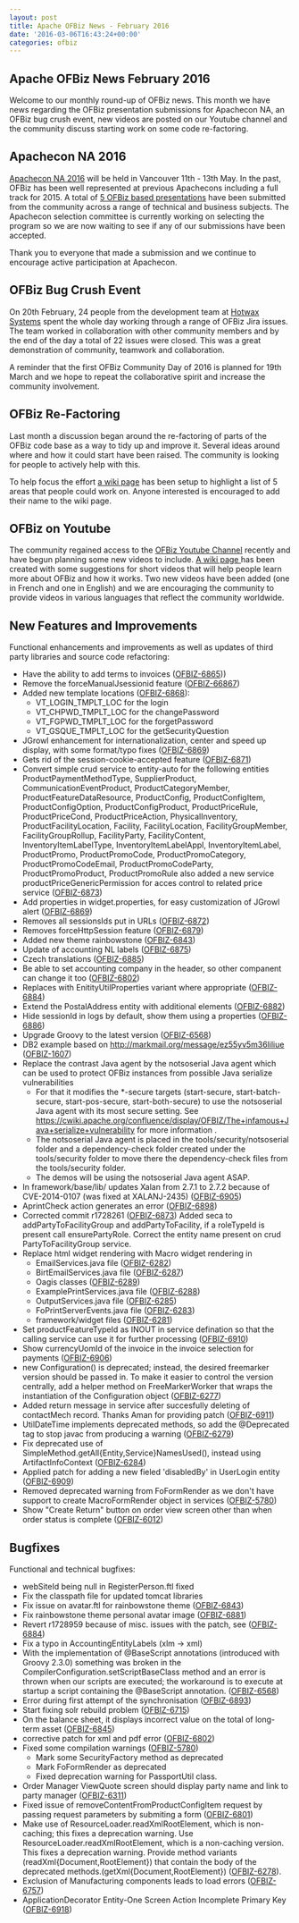 ```yaml
---
layout: post
title: Apache OFBiz News - February 2016
date: '2016-03-06T16:43:24+00:00'
categories: ofbiz
---
```

<h2>Apache OFBiz News February 2016</h2>
Welcome to our monthly round-up of OFBiz news. 
This month we have news regarding the OFBiz presentation submissions for Apachecon NA, an OFBiz bug crush event, new videos are posted on our Youtube channel and the community discuss starting work on some code re-factoring.

<!--more-->
<h2>Apachecon NA 2016</h2>
<a href="http://events.linuxfoundation.org/events/apachecon-north-america">Apachecon NA 2016</a> will be held in Vancouver 11th - 13th May. In the past, OFBiz has been well represented at previous Apachecons including a full track for 2015. A total of <a href="https://cwiki.apache.org/confluence/display/OFBIZ/Apachecon+NA+2016">5 OFBiz based presentations</a> have been submitted from the community across a range of technical and business subjects. The Apachecon selection committee is currently working on selecting the program so we are now waiting to see if any of our submissions have been accepted. 
<p></p>
Thank you to everyone that made a submission and we continue to encourage active participation at Apachecon.

<h2>OFBiz Bug Crush Event</h2>
On 20th February, 24 people from the development team at <a href="http://www.hotwaxsystems.com">Hotwax Systems</a> spent the whole day working through a range of OFBiz Jira issues. The team worked in collaboration with other community members and by the end of the day a total of 22 issues were closed. This was a great demonstration of community, teamwork and collaboration.
<p></p>
A reminder that the first OFBiz Community Day of 2016 is planned for 19th March and we hope to repeat the collaborative spirit and increase the community involvement.

<h2>OFBiz Re-Factoring</h2>
Last month a discussion began around the re-factoring of parts of the OFBiz code base as a way to tidy up and improve it. Several ideas around where and how it could start have been raised. The community is looking for people to actively help with this. 
<p></p>
To help focus the effort <a href="https://cwiki.apache.org/confluence/display/OFBIZ/Framework+Re-factor">a wiki page</a> has been setup to highlight a list of 5 areas that people could work on. Anyone interested is encouraged to add their name to the wiki page.

<h2>OFBiz on Youtube</h2>
The community regained access to the  <a href="https://www.youtube.com/user/ofbiz">OFBiz Youtube Channel</a> recently and have begun planning some new videos to include. <a href="https://cwiki.apache.org/confluence/display/OFBIZ/OFBiz+Youtube+Channel">A wiki page </a> has been created with some suggestions for short videos that will help people learn more about OFBiz and how it works. 
Two new videos have been added (one in French and one in English) and we are encouraging the community to provide videos in various languages that reflect the community worldwide. 

<h2>New Features and Improvements</h2>
Functional enhancements and improvements as well as updates of third party libraries and source code refactoring:
<ul>
	<li>Have the ability to add terms to invoices (<a href="https://issues.apache.org/jira/browse/OFBIZ-6865">OFBIZ-6865</a>))</li>
	<li>Remove the forceManualJsessionid feature (<a href="https://issues.apache.org/jira/browse/OFBIZ-6867">OFBIZ-66867</a>)</li>
	<li>Added new template locations (<a href="https://issues.apache.org/jira/browse/OFBIZ-6868">OFBIZ-6868</a>):
<ul>
	<li>VT_LOGIN_TMPLT_LOC for the login</li>
	<li>VT_CHPWD_TMPLT_LOC for the changePassword</li>
	<li>VT_FGPWD_TMPLT_LOC for the forgetPassword</li>
	<li>VT_GSQUE_TMPLT_LOC for the getSecurityQuestion</li>
</ul>
</li>
	<li>JGrowl enhancement for internationalization, center and speed up display, with some format/typo fixes (<a href="https://issues.apache.org/jira/browse/OFBIZ-6869">OFBIZ-6869</a>)</li>
	<li>Gets rid of the session-cookie-accepted feature (<a href="https://issues.apache.org/jira/browse/OFBIZ-6871">OFBIZ-6871</a>)</li>
	<li>Convert simple crud service to entity-auto for the following entities
ProductPaymentMethodType, SupplierProduct, CommunicationEventProduct, ProductCategoryMember, ProductFeatureDataResource, ProductConfig, ProductConfigItem, ProductConfigOption, ProductConfigProduct, ProductPriceRule, ProductPriceCond, ProductPriceAction, PhysicalInventory, ProductFacilityLocation, Facility, FacilityLocation, FacilityGroupMember, FacilityGroupRollup, FacilityParty, FacilityContent, InventoryItemLabelType, InventoryItemLabelAppl, InventoryItemLabel, ProductPromo, ProductPromoCode, ProductPromoCategory, ProductPromoCodeEmail, ProductPromoCodeParty, ProductPromoProduct, ProductPromoRule
also added a new service productPriceGenericPermission for acces control to related price service (<a href="https://issues.apache.org/jira/browse/OFBIZ-6873">OFBIZ-6873</a>)</li>
	<li>Add properties in widget.properties, for easy customization of JGrowl alert (<a href="https://issues.apache.org/jira/browse/OFBIZ-6869">OFBIZ-6869</a>)</li>
	<li>Removes all sessionsIds put in URLs (<a href="https://issues.apache.org/jira/browse/OFBIZ-6872">OFBIZ-6872</a>)</li>
	<li>Removes forceHttpSession feature (<a href="https://issues.apache.org/jira/browse/OFBIZ-6879">OFBIZ-6879</a>)</li>
	<li>Added new theme rainbowstone (<a href="https://issues.apache.org/jira/browse/OFBIZ-6843">OFBIZ-6843</a>)</li>
	<li>Update of accounting NL labels (<a href="https://issues.apache.org/jira/browse/OFBIZ-6875">OFBIZ-6875</a>)</li>
	<li>Czech translations (<a href="https://issues.apache.org/jira/browse/OFBIZ-6885">OFBIZ-6885</a>)</li>
	<li>Be able to set accounting company in the header, so other companent can change it too (<a href="https://issues.apache.org/jira/browse/OFBIZ-6802">OFBIZ-6802</a>)</li>
	<li>Replaces with EnitityUtilProperties variant where appropriate (<a href="https://issues.apache.org/jira/browse/OFBIZ-6884">OFBIZ-6884</a>)</li>
	<li>Extend the PostalAddress entity with additional elements (<a href="https://issues.apache.org/jira/browse/OFBIZ-6882">OFBIZ-6882</a>)</li>
	<li>Hide sessionId in logs by default, show them using a properties (<a href="https://issues.apache.org/jira/browse/OFBIZ-6886">OFBIZ-6886</a>)</li>
	<li>Upgrade Groovy to the latest version (<a href="https://issues.apache.org/jira/browse/OFBIZ-6568">OFBIZ-6568</a>)</li>
	<li>DB2 example based on <a href="http://markmail.org/message/ez55yv5m36liliue">http://markmail.org/message/ez55yv5m36liliue</a> (<a href="https://issues.apache.org/jira/browse/OFBIZ-1607">OFBIZ-1607</a>)</li>
	<li>Replace the contrast Java agent by the notsoserial Java agent which can be used to protect OFBiz instances from possible Java serialize vulnerabilities
<ul>
	<li>For that it modifies the *-secure targets (start-secure, start-batch-secure, start-pos-secure, start-both-secure) to use the notsoserial Java agent with its most secure setting.
See <a href="https://cwiki.apache.org/confluence/display/OFBIZ/The+infamous+Java+serialize+vulnerability">https://cwiki.apache.org/confluence/display/OFBIZ/The+infamous+Java+serialize+vulnerability</a> for more information .</li>
	<li>The notsoserial Java agent is placed in the tools/security/notsoserial folder and a dependency-check folder created under the tools/security folder to move there the dependency-check files from the tools/security folder.</li>
	<li>The demos will be using the notsoserial Java agent ASAP.</li>
</ul>
</li>
	<li>In framework/base/lib/ updates Xalan from 2.7.1 to 2.7.2 because of CVE-2014-0107 (was fixed at XALANJ-2435) (<a href="https://issues.apache.org/jira/browse/OFBIZ-6905">OFBIZ-6905</a>)</li>
	<li>AprintCheck action generates an error (<a href="https://issues.apache.org/jira/browse/OFBIZ-6898">OFBIZ-6898</a>)</li>
	<li>Corrected commit r1728261 (<a href="https://issues.apache.org/jira/browse/OFBIZ-6873">OFBIZ-6873</a>)
Added seca to addPartyToFacilityGroup and addPartyToFacility, if a roleTypeId is present call ensurePartyRole. Correct the entity name present on crud PartyToFacilityGroup service.</li>
	<li>Replace html widget rendering with Macro widget rendering in
<ul>
	<li>EmailServices.java file (<a href="https://issues.apache.org/jira/browse/OFBIZ-6282">OFBIZ-6282</a>)</li>
	<li>BirtEmailServices.java file (<a href="https://issues.apache.org/jira/browse/OFBIZ-6287">OFBIZ-6287</a>)</li>
	<li>Oagis classes (<a href="https://issues.apache.org/jira/browse/OFBIZ-6289">OFBIZ-6289</a>)</li>
	<li>ExamplePrintServices.java file (<a href="https://issues.apache.org/jira/browse/OFBIZ-6288">OFBIZ-6288</a>)</li>
	<li>OutputServices.java file (<a href="https://issues.apache.org/jira/browse/OFBIZ-6285">OFBIZ-6285</a>)</li>
	<li>FoPrintServerEvents.java file (<a href="https://issues.apache.org/jira/browse/OFBIZ-6283">OFBIZ-6283</a>)</li>
	<li>framework/widget files (<a href="https://issues.apache.org/jira/browse/OFBIZ-6281">OFBIZ-6281</a>)</li>
</ul>
</li>
	<li>Set productFeatureTypeId as INOUT in service defination so that the calling service can use it for further processing (<a href="https://issues.apache.org/jira/browse/OFBIZ-6910">OFBIZ-6910</a>)</li>
	<li>Show currencyUomId of the invoice in the invoice selection for payments (<a href="https://issues.apache.org/jira/browse/OFBIZ-6906">OFBIZ-6906</a>)</li>
	<li>new Configuration() is deprecated; instead, the desired freemarker version should be passed in. To make it easier to control the version centrally, add a helper method on FreeMarkerWorker that wraps the instantiation of the Configuration object (<a href="https://issues.apache.org/jira/browse/OFBIZ-6277">OFBIZ-6277</a>)</li>
	<li>Added return message in service after succesfully deleting of contactMech record. Thanks Aman for providing patch (<a href="https://issues.apache.org/jira/browse/OFBIZ-6911">OFBIZ-6911</a>)</li>
	<li>UtilDateTime implements deprecated methods, so add the @Deprecated tag to stop javac from producing a warning (<a href="https://issues.apache.org/jira/browse/OFBIZ-6279">OFBIZ-6279</a>)</li>
	<li>Fix deprecated use of SimpleMethod.getAll{Entity,Service}NamesUsed(), instead using ArtifactInfoContext (<a href="https://issues.apache.org/jira/browse/OFBIZ-6284">OFBIZ-6284</a>)</li>
	<li>Applied patch for adding a new fieled 'disabledBy' in UserLogin entity (<a href="https://issues.apache.org/jira/browse/OFBIZ-6909">OFBIZ-6909</a>)</li>
	<li>Removed deprecated warning from FoFormRender as we don't have support to create MacroFormRender object in services (<a href="https://issues.apache.org/jira/browse/OFBIZ-5780">OFBIZ-5780</a>)</li>
	<li>Show "Create Return" button on order view screen other than when order status is complete (<a href="https://issues.apache.org/jira/browse/OFBIZ-6012">OFBIZ-6012</a>)</li>
</ul>
<h2>Bugfixes</h2>
Functional and technical bugfixes:
<ul>
	<li>webSiteId being null in RegisterPerson.ftl fixed</li>
	<li>Fix the classpath file for updated tomcat libraries</li>
	<li>Fix issue on avatar.ftl for rainbowstone theme (<a href="https://issues.apache.org/jira/browse/OFBIZ-6843">OFBIZ-6843</a>)</li>
	<li>Fix rainbowstone theme personal avatar image (<a href="https://issues.apache.org/jira/browse/OFBIZ-6881">OFBIZ-6881</a>)</li>
	<li>Revert r1728959 because of misc. issues with the patch, see (<a href="https://issues.apache.org/jira/browse/OFBIZ-6884">OFBIZ-6884</a>)</li>
	<li>Fix a typo in AccountingEntityLabels (xlm -&gt; xml)</li>
	<li>With the implementation of @BaseScript annotations (introduced with Groovy 2.3.0) something was broken in the CompilerConfiguration.setScriptBaseClass method and an error is thrown when our scripts are executed; the workaround is to execute at startup a script containing the @BaseScript annotation. (<a href="https://issues.apache.org/jira/browse/OFBIZ-6568">OFBIZ-6568</a>)</li>
	<li>Error during first attempt of the synchronisation (<a href="https://issues.apache.org/jira/browse/OFBIZ-6893">OFBIZ-6893</a>)</li>
	<li>Start fixing solr rebuild problem (<a href="https://issues.apache.org/jira/browse/OFBIZ-6715">OFBIZ-6715</a>)</li>
	<li>On the balance sheet, it displays incorrect value on the total of long-term asset (<a href="https://issues.apache.org/jira/browse/OFBIZ-6845">OFBIZ-6845</a>)</li>
	<li>corrective patch for xml and pdf error (<a href="https://issues.apache.org/jira/browse/OFBIZ-6802">OFBIZ-6802</a>)</li>
	<li>Fixed some compilation warnings (<a href="https://issues.apache.org/jira/browse/OFBIZ-5780">OFBIZ-5780</a>)
<ul>
	<li>Mark some SecurityFactory method as deprecated</li>
	<li>Mark FoFormRender as deprecated</li>
	<li>Fixed deprecation warning for PassportUtil class.</li>
</ul>
</li>
	<li>Order Manager ViewQuote screen should display party name and link to party manager (<a href="https://issues.apache.org/jira/browse/OFBIZ-6311">OFBIZ-6311</a>)</li>
	<li>Fixed issue of removeContentFromProductConfigItem request by passing request parameters by submiting a form (<a href="https://issues.apache.org/jira/browse/OFBIZ-6801">OFBIZ-6801</a>)</li>
	<li>Make use of ResourceLoader.readXmlRootElement, which is non-caching; this fixes a deprecation warning. Use ResourceLoader.readXmlRootElement, which is a non-caching version. This fixes a deprecation warning. Provide method variants (readXml{Document,RootElement}) that contain the body of the deprecated methods.(getXml{Document,RootElement}) (<a href="https://issues.apache.org/jira/browse/OFBIZ-6278">OFBIZ-6278</a>).</li>
	<li>Exclusion of Manufacturing components leads to load errors (<a href="https://issues.apache.org/jira/browse/OFBIZ-6757">OFBIZ-6757</a>)</li>
	<li>ApplicationDecorator Entity-One Screen Action Incomplete Primary Key (<a href="https://issues.apache.org/jira/browse/OFBIZ-6918">OFBIZ-6918</a>)</li>
</ul>
